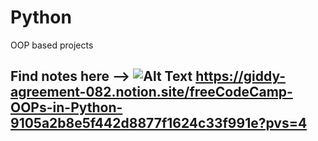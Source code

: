 # Python
OOP based projects
## Find notes here --> ![Alt Text](https://media.tenor.com/CsqnkjKnojgAAAAi/dm4uz3-foekoe.gif)  https://giddy-agreement-082.notion.site/freeCodeCamp-OOPs-in-Python-9105a2b8e5f442d8877f1624c33f991e?pvs=4
